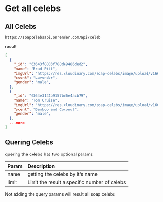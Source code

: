 # Get all celebs


## All Celebs
`https://soapcelebsapi.onrender.com/api/celeb`

result 

``` json
[
  {
    "_id": "63643f8803f788de9486ded2",
    "name": "Brad Pitt",
    "imgUrl": "https://res.cloudinary.com/soap-celebs/image/upload/v1667481618/ygeduphia6cqasyqxpuc.png",
    "scent": "Lavender",
    "gender": "male",
  },
  {
    "_id": "6364e3144b9157bd6e4acb79",
    "name": "Tom Cruise",
    "imgUrl": "https://res.cloudinary.com/soap-celebs/image/upload/v1667481607/dywe2rerjvq78slsnlkm.png",
    "scent": "Bamboo and Coconut",
    "gender": "male",
  },
  ...more
]

```


## Quering Celebs 

quering the celebs has two optional params 


| Param | Description |
| :---- | :---------- |
| name  | getting the celebs by it's name |
| limit | Limit the result a specific number of celebs


Not adding the query params will result all soap celebs 
